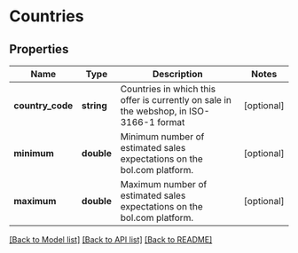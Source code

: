 # Countries

## Properties
Name | Type | Description | Notes
------------ | ------------- | ------------- | -------------
**country_code** | **string** | Countries in which this offer is currently on sale in the webshop, in ISO-3166-1 format | [optional] 
**minimum** | **double** | Minimum number of estimated sales expectations on the bol.com platform. | [optional] 
**maximum** | **double** | Maximum number of estimated sales expectations on the bol.com platform. | [optional] 

[[Back to Model list]](../README.md#documentation-for-models) [[Back to API list]](../README.md#documentation-for-api-endpoints) [[Back to README]](../README.md)


